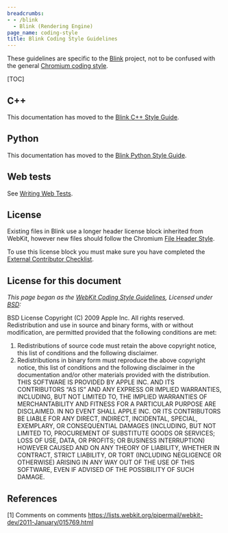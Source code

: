 ```yaml
---
breadcrumbs:
- - /blink
  - Blink (Rendering Engine)
page_name: coding-style
title: Blink Coding Style Guidelines
---
```


These guidelines are specific to the [Blink](/blink) project, not to be confused
with the general [Chromium coding
style](https://chromium.googlesource.com/chromium/src/+/HEAD/styleguide/styleguide.md).

[TOC]

## C++

This documentation has moved to the [Blink C++ Style
Guide](https://chromium.googlesource.com/chromium/src/+/HEAD/styleguide/c++/blink-c++.md).

## Python

This documentation has moved to the [Blink Python Style
Guide](https://chromium.googlesource.com/chromium/src/+/HEAD/styleguide/python/blink-python.md).

## Web tests

See [Writing Web
Tests](https://chromium.googlesource.com/chromium/src/+/HEAD/docs/testing/writing_web_tests.md).

## License

Existing files in Blink use a longer header license block inherited from WebKit,
however new files should follow the Chromium [File Header
Style](https://chromium.googlesource.com/chromium/src/+/HEAD/styleguide/c++/c++.md#File-headers).

To use this license block you must make sure you have completed the [External
Contributor
Checklist](/developers/contributing-code/external-contributor-checklist).

## License for this document

*This page began as the [WebKit Coding Style
Guidelines](http://www.webkit.org/coding/coding-style.html), Licensed under
[BSD](http://www.webkit.org/coding/bsd-license.html):*

BSD License
Copyright (C) 2009 Apple Inc. All rights reserved.
Redistribution and use in source and binary forms, with or without modification,
are permitted provided that the following conditions are met:
1. Redistributions of source code must retain the above copyright notice, this
list of conditions and the following disclaimer.
2. Redistributions in binary form must reproduce the above copyright notice,
this list of conditions and the following disclaimer in the documentation and/or
other materials provided with the distribution.
THIS SOFTWARE IS PROVIDED BY APPLE INC. AND ITS CONTRIBUTORS “AS IS” AND ANY
EXPRESS OR IMPLIED WARRANTIES, INCLUDING, BUT NOT LIMITED TO, THE IMPLIED
WARRANTIES OF MERCHANTABILITY AND FITNESS FOR A PARTICULAR PURPOSE ARE
DISCLAIMED. IN NO EVENT SHALL APPLE INC. OR ITS CONTRIBUTORS BE LIABLE FOR ANY
DIRECT, INDIRECT, INCIDENTAL, SPECIAL, EXEMPLARY, OR CONSEQUENTIAL DAMAGES
(INCLUDING, BUT NOT LIMITED TO, PROCUREMENT OF SUBSTITUTE GOODS OR SERVICES;
LOSS OF USE, DATA, OR PROFITS; OR BUSINESS INTERRUPTION) HOWEVER CAUSED AND ON
ANY THEORY OF LIABILITY, WHETHER IN CONTRACT, STRICT LIABILITY, OR TORT
(INCLUDING NEGLIGENCE OR OTHERWISE) ARISING IN ANY WAY OUT OF THE USE OF THIS
SOFTWARE, EVEN IF ADVISED OF THE POSSIBILITY OF SUCH DAMAGE.

## References

\[1\] Comments on comments
<https://lists.webkit.org/pipermail/webkit-dev/2011-January/015769.html>